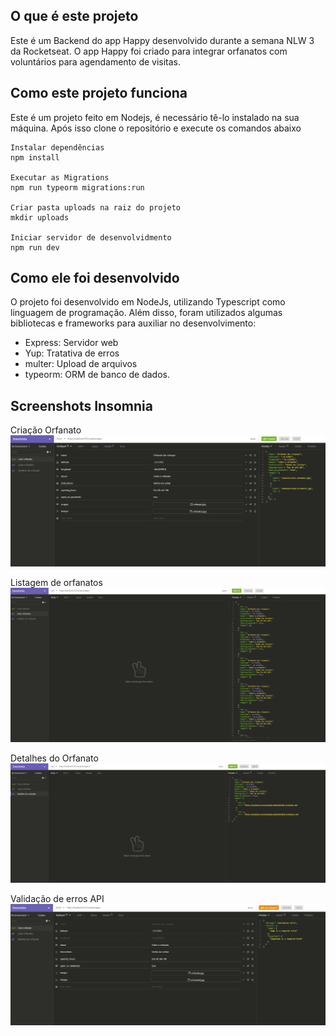 ## O que é este projeto
Este é um Backend do app Happy desenvolvido durante a semana NLW 3 da Rocketseat.
O app Happy foi criado para integrar orfanatos com voluntários para agendamento de visitas.

## Como este projeto funciona
Este é um projeto feito em Nodejs, é necessário tê-lo instalado na sua máquina. Após isso clone o repositório e execute os comandos abaixo

    Instalar dependências
    npm install

    Executar as Migrations
    npm run typeorm migrations:run

    Criar pasta uploads na raiz do projeto
    mkdir uploads

    Iniciar servidor de desenvolvidmento
    npm run dev

## Como ele foi desenvolvido
O projeto foi desenvolvido em NodeJs, utilizando Typescript como linguagem de programação. Além disso, foram utilizados algumas bibliotecas e frameworks para auxiliar no desenvolvimento:

-  Express: Servidor web
-  Yup: Tratativa de erros
-  multer: Upload de arquivos
-  typeorm: ORM de banco de dados.


## Screenshots Insomnia

Criação Orfanato
<img src="https://raw.githubusercontent.com/heroneto/nlw3-happy-backend/main/screenshots/criacao_orfanato.PNG" alt="Happy">

Listagem de orfanatos
<img src="https://raw.githubusercontent.com/heroneto/nlw3-happy-backend/main/screenshots/listagem_orfanatos.PNG" alt="Happy">

Detalhes do Orfanato
<img src="https://raw.githubusercontent.com/heroneto/nlw3-happy-backend/main/screenshots/detalhes_orfanato.PNG" alt="Happy">

Validação de erros API
<img src="https://raw.githubusercontent.com/heroneto/nlw3-happy-backend/main/screenshots/valida%C3%A7%C3%A3o_erros.PNG" alt="Happy">
